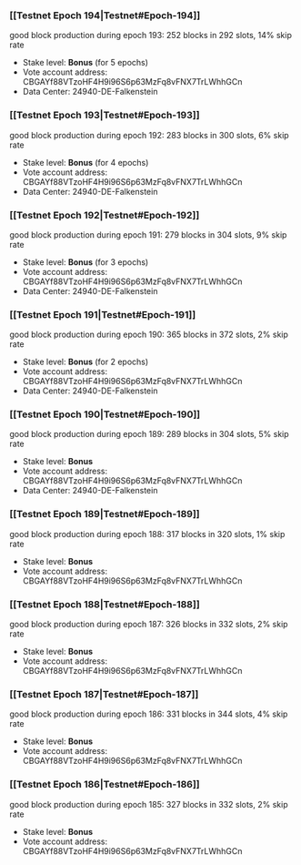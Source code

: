 ### [[Testnet Epoch 194|Testnet#Epoch-194]]
good block production during epoch 193: 252 blocks in 292 slots, 14% skip rate
* Stake level: **Bonus** (for 5 epochs)
* Vote account address: CBGAYf88VTzoHF4H9i96S6p63MzFq8vFNX7TrLWhhGCn
* Data Center: 24940-DE-Falkenstein
### [[Testnet Epoch 193|Testnet#Epoch-193]]
good block production during epoch 192: 283 blocks in 300 slots, 6% skip rate
* Stake level: **Bonus** (for 4 epochs)
* Vote account address: CBGAYf88VTzoHF4H9i96S6p63MzFq8vFNX7TrLWhhGCn
* Data Center: 24940-DE-Falkenstein
### [[Testnet Epoch 192|Testnet#Epoch-192]]
good block production during epoch 191: 279 blocks in 304 slots, 9% skip rate
* Stake level: **Bonus** (for 3 epochs)
* Vote account address: CBGAYf88VTzoHF4H9i96S6p63MzFq8vFNX7TrLWhhGCn
* Data Center: 24940-DE-Falkenstein
### [[Testnet Epoch 191|Testnet#Epoch-191]]
good block production during epoch 190: 365 blocks in 372 slots, 2% skip rate
* Stake level: **Bonus** (for 2 epochs)
* Vote account address: CBGAYf88VTzoHF4H9i96S6p63MzFq8vFNX7TrLWhhGCn
* Data Center: 24940-DE-Falkenstein
### [[Testnet Epoch 190|Testnet#Epoch-190]]
good block production during epoch 189: 289 blocks in 304 slots, 5% skip rate
* Stake level: **Bonus**
* Vote account address: CBGAYf88VTzoHF4H9i96S6p63MzFq8vFNX7TrLWhhGCn
* Data Center: 24940-DE-Falkenstein
### [[Testnet Epoch 189|Testnet#Epoch-189]]
good block production during epoch 188: 317 blocks in 320 slots, 1% skip rate
* Stake level: **Bonus**
* Vote account address: CBGAYf88VTzoHF4H9i96S6p63MzFq8vFNX7TrLWhhGCn
### [[Testnet Epoch 188|Testnet#Epoch-188]]
good block production during epoch 187: 326 blocks in 332 slots, 2% skip rate
* Stake level: **Bonus**
* Vote account address: CBGAYf88VTzoHF4H9i96S6p63MzFq8vFNX7TrLWhhGCn
### [[Testnet Epoch 187|Testnet#Epoch-187]]
good block production during epoch 186: 331 blocks in 344 slots, 4% skip rate
* Stake level: **Bonus**
* Vote account address: CBGAYf88VTzoHF4H9i96S6p63MzFq8vFNX7TrLWhhGCn
### [[Testnet Epoch 186|Testnet#Epoch-186]]
good block production during epoch 185: 327 blocks in 332 slots, 2% skip rate
* Stake level: **Bonus**
* Vote account address: CBGAYf88VTzoHF4H9i96S6p63MzFq8vFNX7TrLWhhGCn